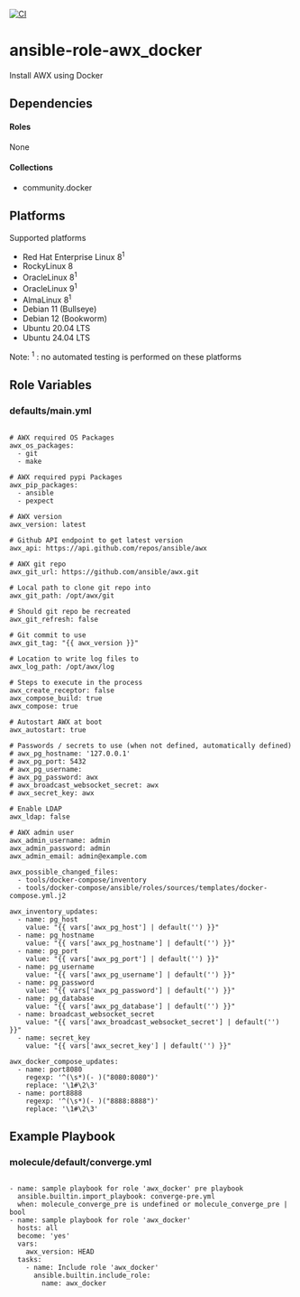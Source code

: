 [![CI](https://github.com/de-it-krachten/ansible-role-awx_docker/workflows/CI/badge.svg?event=push)](https://github.com/de-it-krachten/ansible-role-awx_docker/actions?query=workflow%3ACI)


# ansible-role-awx_docker

Install AWX using Docker 



## Dependencies

#### Roles
None

#### Collections
- community.docker

## Platforms

Supported platforms

- Red Hat Enterprise Linux 8<sup>1</sup>
- RockyLinux 8
- OracleLinux 8<sup>1</sup>
- OracleLinux 9<sup>1</sup>
- AlmaLinux 8<sup>1</sup>
- Debian 11 (Bullseye)
- Debian 12 (Bookworm)
- Ubuntu 20.04 LTS
- Ubuntu 24.04 LTS

Note:
<sup>1</sup> : no automated testing is performed on these platforms

## Role Variables
### defaults/main.yml
<pre><code>
# AWX required OS Packages
awx_os_packages:
  - git
  - make

# AWX required pypi Packages
awx_pip_packages:
  - ansible
  - pexpect

# AWX version
awx_version: latest

# Github API endpoint to get latest version
awx_api: https://api.github.com/repos/ansible/awx

# AWX git repo
awx_git_url: https://github.com/ansible/awx.git

# Local path to clone git repo into
awx_git_path: /opt/awx/git

# Should git repo be recreated
awx_git_refresh: false

# Git commit to use
awx_git_tag: "{{ awx_version }}"

# Location to write log files to
awx_log_path: /opt/awx/log

# Steps to execute in the process
awx_create_receptor: false
awx_compose_build: true
awx_compose: true

# Autostart AWX at boot
awx_autostart: true

# Passwords / secrets to use (when not defined, automatically defined)
# awx_pg_hostname: '127.0.0.1'
# awx_pg_port: 5432
# awx_pg_username:
# awx_pg_password: awx
# awx_broadcast_websocket_secret: awx
# awx_secret_key: awx

# Enable LDAP
awx_ldap: false

# AWX admin user
awx_admin_username: admin
awx_admin_password: admin
awx_admin_email: admin@example.com

awx_possible_changed_files:
  - tools/docker-compose/inventory
  - tools/docker-compose/ansible/roles/sources/templates/docker-compose.yml.j2

awx_inventory_updates:
  - name: pg_host
    value: "{{ vars['awx_pg_host'] | default('') }}"
  - name: pg_hostname
    value: "{{ vars['awx_pg_hostname'] | default('') }}"
  - name: pg_port
    value: "{{ vars['awx_pg_port'] | default('') }}"
  - name: pg_username
    value: "{{ vars['awx_pg_username'] | default('') }}"
  - name: pg_password
    value: "{{ vars['awx_pg_password'] | default('') }}"
  - name: pg_database
    value: "{{ vars['awx_pg_database'] | default('') }}"
  - name: broadcast_websocket_secret
    value: "{{ vars['awx_broadcast_websocket_secret'] | default('') }}"
  - name: secret_key
    value: "{{ vars['awx_secret_key'] | default('') }}"

awx_docker_compose_updates:
  - name: port8080
    regexp: '^(\s*)(- )("8080:8080")'
    replace: '\1#\2\3'
  - name: port8888
    regexp: '^(\s*)(- )("8888:8888")'
    replace: '\1#\2\3'
</pre></code>




## Example Playbook
### molecule/default/converge.yml
<pre><code>
- name: sample playbook for role 'awx_docker' pre playbook
  ansible.builtin.import_playbook: converge-pre.yml
  when: molecule_converge_pre is undefined or molecule_converge_pre | bool
- name: sample playbook for role 'awx_docker'
  hosts: all
  become: 'yes'
  vars:
    awx_version: HEAD
  tasks:
    - name: Include role 'awx_docker'
      ansible.builtin.include_role:
        name: awx_docker
</pre></code>
